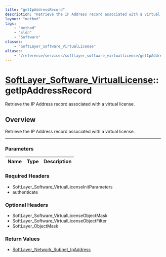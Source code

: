 ```yaml
---
title: "getIpAddressRecord"
description: "Retrieve the IP Address record associated with a virtual license."
layout: "method"
tags:
    - "method"
    - "sldn"
    - "Software"
classes:
    - "SoftLayer_Software_VirtualLicense"
aliases:
    - "/reference/services/softlayer_software_virtuallicense/getIpAddressRecord"
---
```

# [SoftLayer_Software_VirtualLicense](/reference/services/SoftLayer_Software_VirtualLicense)::getIpAddressRecord


Retrieve the IP Address record associated with a virtual license.


## Overview 
Retrieve the IP Address record associated with a virtual license.

-----

### Parameters 
|Name | Type | Description |
| --- | --- | --- |


### Required Headers
* SoftLayer_Software_VirtualLicenseInitParameters
* authenticate


### Optional Headers
* SoftLayer_Software_VirtualLicenseObjectMask
* SoftLayer_Software_VirtualLicenseObjectFilter
* SoftLayer_ObjectMask

### Return Values
* <a href='/reference/datatypes/SoftLayer_Network_Subnet_IpAddress'>SoftLayer_Network_Subnet_IpAddress </a>




